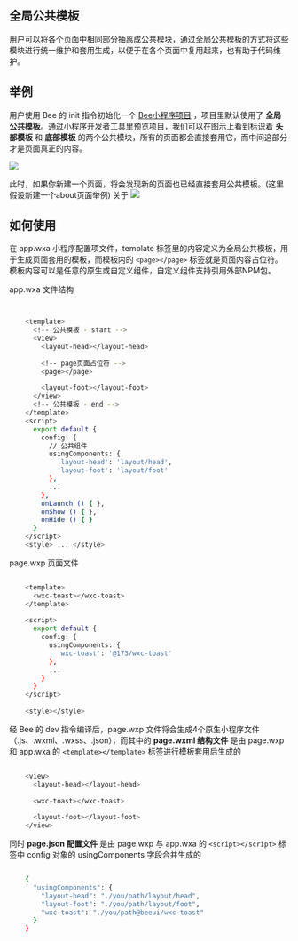 ## 全局公共模板 ##
用户可以将各个页面中相同部分抽离成公共模块，通过全局公共模板的方式将这些模块进行统一维护和套用生成，以便于在各个页面中复用起来，也有助于代码维护。

## 举例 ##
用户使用 Bee 的 init 指令初始化一个 [Bee小程序项目](app-project/init.md) ，项目里默认使用了 **全局公共模板**。通过小程序开发者工具里预览项目，我们可以在图示上看到标识着 **头部模板** 和 **底部模板** 的两个公共模块，所有的页面都会直接套用它，而中间这部分才是页面真正的内容。

![](https://ue.17173cdn.com/a/beeui/2018/img/app-img/demo-home.png)

此时，如果你新建一个页面，将会发现新的页面也已经直接套用公共模板。(这里假设新建一个about页面举例) 关于
![](https://ue.17173cdn.com/a/beeui/2018/img/app-img/demo-about.png)

## 如何使用 ##
在 app.wxa 小程序配置项文件，template 标签里的内容定义为全局公共模板，用于生成页面套用的模板，而模板内的 `<page></page>` 标签就是页面内容占位符。模板内容可以是任意的原生或自定义组件，自定义组件支持引用外部NPM包。

app.wxa 文件结构

``` bash


	<template>
	  <!-- 公共模板 - start -->
	  <view>
	    <layout-head></layout-head>
	
	    <!-- page页面占位符 -->
	    <page></page>
	
	    <layout-foot></layout-foot>
	  </view>
	  <!-- 公共模板 - end -->
	</template>
	<script>
	  export default {
	    config: {
	      // 公共组件
	      usingComponents: {
	        'layout-head': 'layout/head',
	        'layout-foot': 'layout/foot'
	      },
	      ...
	    },
	    onLaunch () { },
	    onShow () { },
	    onHide () { }
	  }
	</script>
	<style> ... </style>

```
page.wxp 页面文件

``` bash

	<template>
	  <wxc-toast></wxc-toast>
	</template>
	
	<script>
	  export default {
	    config: {
	      usingComponents: {
	        'wxc-toast': '@173/wxc-toast'
	      },
	      ...
	    }
	  }
	</script>
	
	<style></style>
```

经 Bee 的 dev 指令编译后，page.wxp 文件将会生成4个原生小程序文件（.js、.wxml、.wxss、.json），而其中的 **page.wxml 结构文件** 是由 page.wxp 和 app.wxa 的 `<template></template>` 标签进行模板套用后生成的

``` bash

	<view>
	  <layout-head></layout-head>
	
	  <wxc-toast></wxc-toast>
	
	  <layout-foot></layout-foot>
	</view>
```
同时 **page.json 配置文件** 是由 page.wxp 与 app.wxa 的 `<script></script>` 标签中 config 对象的 usingComponents 字段合并生成的

``` bash

	{
	  "usingComponents": {
	    "layout-head": "./you/path/layout/head",
	    "layout-foot": "./you/path/layout/foot",
	    "wxc-toast": "./you/path@beeui/wxc-toast"
	  }
	}
```